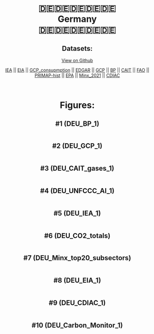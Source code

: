 
<center>
<h1 align="center">
🇩🇪🇩🇪🇩🇪🇩🇪🇩🇪
<br>
Germany
<br>
🇩🇪🇩🇪🇩🇪🇩🇪🇩🇪
</h1>
<h2>Datasets:</h2>
<p><a href="https://github.com/dquintani/GreenhouseData/tree/master/country_data/DEU_Germany/data">View on Github</a>
<br></p><p><a href="data/DEU_IEA.csv">IEA</a> || <a href="data/DEU_EIA.csv">EIA</a> || <a href="data/DEU_GCP_consupmption.csv">GCP_consupmption</a> || <a href="data/DEU_EDGAR.csv">EDGAR</a> || <a href="data/DEU_GCP.csv">GCP</a> || <a href="data/DEU_BP.csv">BP</a> || <a href="data/DEU_CAIT.csv">CAIT</a> || <a href="data/DEU_FAO.csv">FAO</a> || <a href="data/DEU_PRIMAP-hist.csv">PRIMAP-hist</a> || <a href="data/DEU_EPA.csv">EPA</a> || <a href="data/DEU_Minx_2021.csv">Minx_2021</a> || <a href="data/DEU_CDIAC.csv">CDIAC</a></p><p><br></p>
<h1>Figures:</h1><h2>#1 (DEU_BP_1)</h2>
<p><img alt="" src="figures/DEU_BP_1.png" /></p><h2>#2 (DEU_GCP_1)</h2>
<p><img alt="" src="figures/DEU_GCP_1.png" /></p><h2>#3 (DEU_CAIT_gases_1)</h2>
<p><img alt="" src="figures/DEU_CAIT_gases_1.png" /></p><h2>#4 (DEU_UNFCCC_AI_1)</h2>
<p><img alt="" src="figures/DEU_UNFCCC_AI_1.png" /></p><h2>#5 (DEU_IEA_1)</h2>
<p><img alt="" src="figures/DEU_IEA_1.png" /></p><h2>#6 (DEU_CO2_totals)</h2>
<p><img alt="" src="figures/DEU_CO2_totals.png" /></p><h2>#7 (DEU_Minx_top20_subsectors)</h2>
<p><img alt="" src="figures/DEU_Minx_top20_subsectors.png" /></p><h2>#8 (DEU_EIA_1)</h2>
<p><img alt="" src="figures/DEU_EIA_1.png" /></p><h2>#9 (DEU_CDIAC_1)</h2>
<p><img alt="" src="figures/DEU_CDIAC_1.png" /></p><h2>#10 (DEU_Carbon_Monitor_1)</h2>
<p><img alt="" src="figures/DEU_Carbon_Monitor_1.png" /></p>